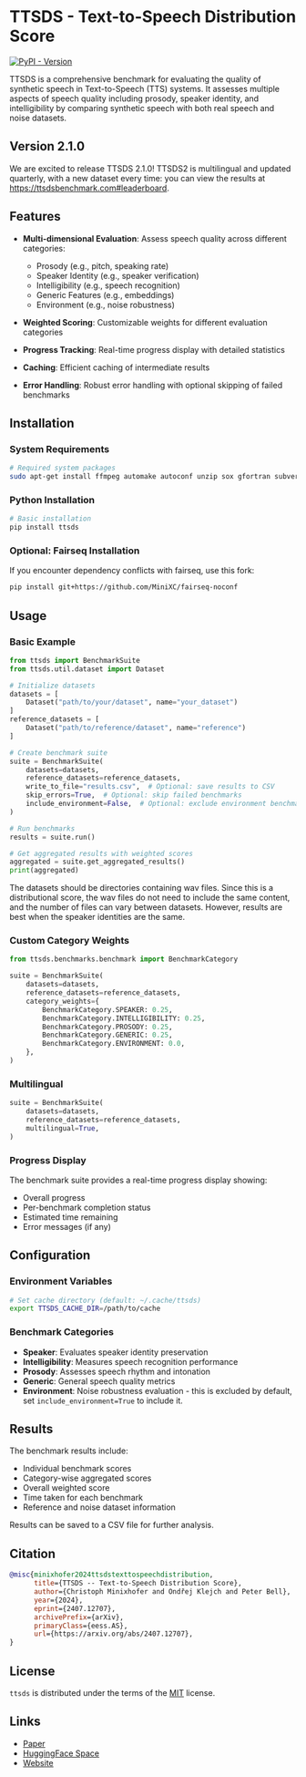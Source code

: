 # TTSDS - Text-to-Speech Distribution Score

[![PyPI - Version](https://img.shields.io/pypi/v/ttsds.svg)](https://pypi.org/project/ttsds)

TTSDS is a comprehensive benchmark for evaluating the quality of synthetic speech in Text-to-Speech (TTS) systems. It assesses multiple aspects of speech quality including prosody, speaker identity, and intelligibility by comparing synthetic speech with both real speech and noise datasets.

## Version 2.1.0

We are excited to release TTSDS 2.1.0!
TTSDS2 is multilingual and updated quarterly, with a new dataset every time: you can view the results at https://ttsdsbenchmark.com#leaderboard.



## Features

- **Multi-dimensional Evaluation**: Assess speech quality across different categories:
  - Prosody (e.g., pitch, speaking rate)
  - Speaker Identity (e.g., speaker verification)
  - Intelligibility (e.g., speech recognition)
  - Generic Features (e.g., embeddings)
  - Environment (e.g., noise robustness)

- **Weighted Scoring**: Customizable weights for different evaluation categories
- **Progress Tracking**: Real-time progress display with detailed statistics
- **Caching**: Efficient caching of intermediate results
- **Error Handling**: Robust error handling with optional skipping of failed benchmarks

## Installation

### System Requirements

```bash
# Required system packages
sudo apt-get install ffmpeg automake autoconf unzip sox gfortran subversion libtool
```

### Python Installation

```bash
# Basic installation
pip install ttsds
```

### Optional: Fairseq Installation

If you encounter dependency conflicts with fairseq, use this fork:
```bash
pip install git+https://github.com/MiniXC/fairseq-noconf
```

## Usage

### Basic Example

```python
from ttsds import BenchmarkSuite
from ttsds.util.dataset import Dataset

# Initialize datasets
datasets = [
    Dataset("path/to/your/dataset", name="your_dataset")
]
reference_datasets = [
    Dataset("path/to/reference/dataset", name="reference")
]

# Create benchmark suite
suite = BenchmarkSuite(
    datasets=datasets,
    reference_datasets=reference_datasets,
    write_to_file="results.csv",  # Optional: save results to CSV
    skip_errors=True,  # Optional: skip failed benchmarks
    include_environment=False,  # Optional: exclude environment benchmarks
)

# Run benchmarks
results = suite.run()

# Get aggregated results with weighted scores
aggregated = suite.get_aggregated_results()
print(aggregated)
```

The datasets should be directories containing wav files. Since this is a distributional score, the wav files do not need to include the same content, and the number of files can vary between datasets. However, results are best when the speaker identities are the same.

### Custom Category Weights

```python
from ttsds.benchmarks.benchmark import BenchmarkCategory

suite = BenchmarkSuite(
    datasets=datasets,
    reference_datasets=reference_datasets,
    category_weights={
        BenchmarkCategory.SPEAKER: 0.25,
        BenchmarkCategory.INTELLIGIBILITY: 0.25,
        BenchmarkCategory.PROSODY: 0.25,
        BenchmarkCategory.GENERIC: 0.25,
        BenchmarkCategory.ENVIRONMENT: 0.0,
    },
)
```

### Multilingual

```python
suite = BenchmarkSuite(
    datasets=datasets,
    reference_datasets=reference_datasets,
    multilingual=True,
)
```

### Progress Display

The benchmark suite provides a real-time progress display showing:
- Overall progress
- Per-benchmark completion status
- Estimated time remaining
- Error messages (if any)

## Configuration

### Environment Variables

```bash
# Set cache directory (default: ~/.cache/ttsds)
export TTSDS_CACHE_DIR=/path/to/cache
```

### Benchmark Categories

- **Speaker**: Evaluates speaker identity preservation
- **Intelligibility**: Measures speech recognition performance
- **Prosody**: Assesses speech rhythm and intonation
- **Generic**: General speech quality metrics
- **Environment**: Noise robustness evaluation - this is excluded by default, set `include_environment=True` to include it.

## Results

The benchmark results include:
- Individual benchmark scores
- Category-wise aggregated scores
- Overall weighted score
- Time taken for each benchmark
- Reference and noise dataset information

Results can be saved to a CSV file for further analysis.

## Citation

```bibtex
@misc{minixhofer2024ttsdstexttospeechdistribution,
      title={TTSDS -- Text-to-Speech Distribution Score}, 
      author={Christoph Minixhofer and Ondřej Klejch and Peter Bell},
      year={2024},
      eprint={2407.12707},
      archivePrefix={arXiv},
      primaryClass={eess.AS},
      url={https://arxiv.org/abs/2407.12707}, 
}
```

## License

`ttsds` is distributed under the terms of the [MIT](https://spdx.org/licenses/MIT.html) license.

## Links

- [Paper](https://arxiv.org/abs/2407.12707)
- [HuggingFace Space](https://huggingface.co/spaces/ttsds/benchmark)
- [Website](https://ttsdsbenchmark.com)

